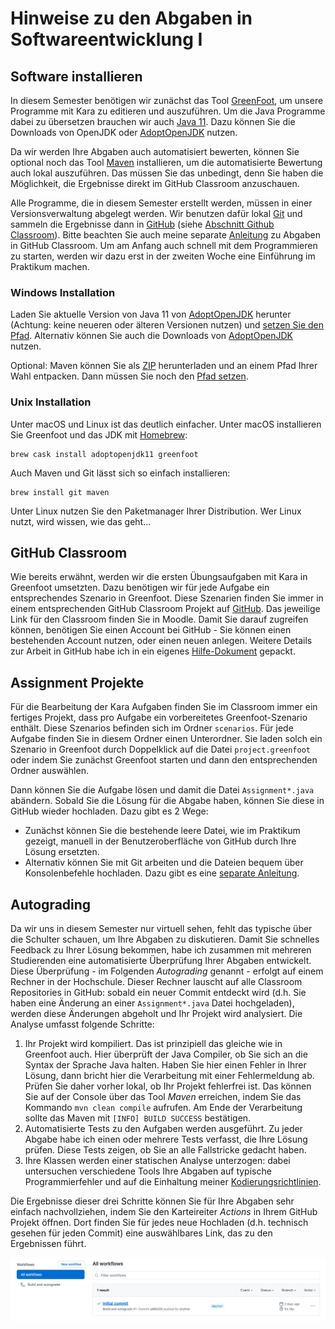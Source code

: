 # Hinweise zu den Abgaben in Softwareentwicklung I

## Software installieren

In diesem Semester benötigen wir zunächst das Tool [GreenFoot](https://www.greenfoot.org/download), 
um unsere Programme mit Kara zu editieren und auszuführen. Um die Java Programme dabei zu übersetzen brauchen wir auch
[Java 11](https://jdk.java.net/java-se-ri/11). Dazu können Sie die Downloads von OpenJDK oder
[AdoptOpenJDK](https://adoptopenjdk.net) nutzen.

Da wir werden Ihre Abgaben auch automatisiert bewerten, können Sie optional noch das Tool
[Maven](https://maven.apache.org/download.cgi) installieren, um die automatisierte Bewertung auch lokal auszuführen.
Das müssen Sie das  unbedingt, denn Sie haben die Möglichkeit, die Ergebnisse direkt im GitHub Classroom
anzuschauen.

Alle Programme, die in diesem Semester erstellt werden, müssen in einer Versionsverwaltung abgelegt werden.
Wir benutzen dafür lokal [Git](https://git-scm.com) und sammeln die Ergebnisse dann in [GitHub](https://github.com/)
(siehe [Abschnitt Github Classroom](#GitHub-classroom)).
Bitte beachten Sie auch meine separate
[Anleitung](https://github.com/uhafner/codingstyle/blob/master/doc/Arbeiten-mit-GitHub-Classroom.md)
zu Abgaben in GitHub Classroom. Um am Anfang auch schnell mit dem Programmieren zu starten, werden wir dazu erst
in der zweiten Woche eine Einführung im Praktikum machen.

### Windows Installation

Laden Sie aktuelle Version von Java 11 von [AdoptOpenJDK](https://adoptopenjdk.net) herunter 
(Achtung: keine neueren oder älteren Versionen nutzen) und
[setzen Sie den Pfad](https://javatutorial.net/set-java-home-windows-10). 
Alternativ können Sie auch die Downloads von [AdoptOpenJDK](https://adoptopenjdk.net) nutzen.

Optional: Maven können Sie als
[ZIP](https://ftp-stud.hs-esslingen.de/pub/Mirrors/ftp.apache.org/dist/maven/maven-3/3.6.3/binaries/apache-maven-3.6.3-bin.zip)
herunterladen und an einem Pfad Ihrer Wahl entpacken.
Dann müssen Sie noch den [Pfad setzen](https://mkyong.com/maven/how-to-install-maven-in-windows/).

### Unix Installation

Unter macOS und Linux ist das deutlich einfacher. Unter macOS installieren Sie Greenfoot und das JDK mit 
[Homebrew](https://brew.sh):

```shell script
brew cask install adoptopenjdk11 greenfoot
```

Auch Maven und Git lässt sich so einfach installieren:

```shell script
brew install git maven
```

Unter Linux nutzen Sie den Paketmanager Ihrer Distribution. Wer Linux nutzt, wird wissen, wie das geht...

## GitHub Classroom

Wie bereits erwähnt, werden wir die ersten Übungsaufgaben mit Kara in Greenfoot umsetzten. Dazu benötigen wir für
jede Aufgabe ein entsprechendes Szenario in Greenfoot. Diese Szenarien finden Sie immer in einem entsprechenden
GitHub Classroom Projekt auf [GitHub](https://github.com/). Das jeweilige Link für den Classroom finden Sie in Moodle.
Damit Sie darauf zugreifen können, benötigen Sie einen Account bei GitHub - Sie können einen bestehenden Account nutzen,
oder einen neuen anlegen. Weitere Details zur Arbeit in GitHub habe ich in
ein eigenes [Hilfe-Dokument](https://github.com/uhafner/codingstyle/blob/master/doc/Arbeiten-mit-GitHub-Classroom.md) gepackt.

## Assignment Projekte

Für die Bearbeitung der Kara Aufgaben finden Sie im Classroom immer ein fertiges Projekt, dass pro
Aufgabe ein vorbereitetes Greenfoot-Szenario enthält. Diese Szenarios befinden sich im Ordner `scenarios`.
Für jede Aufgabe finden Sie in diesem Ordner einen Unterordner. Sie laden solch ein Szenario in Greenfoot durch
Doppelklick auf die Datei `project.greenfoot` oder indem Sie zunächst Greenfoot starten und dann den entsprechenden
Ordner auswählen.

Dann können Sie die Aufgabe lösen und damit die Datei `Assignment*.java` abändern. Sobald Sie die Lösung für die Abgabe
haben, können Sie diese in GitHub wieder hochladen. Dazu gibt es 2 Wege:

- Zunächst können Sie die bestehende leere Datei, wie im Praktikum gezeigt, manuell in der Benutzeroberfläche von GitHub
durch Ihre Lösung ersetzten.
- Alternativ können Sie mit Git arbeiten und die Dateien bequem über Konsolenbefehle hochladen. Dazu gibt es eine
[separate Anleitung](https://github.com/uhafner/codingstyle/blob/master/doc/Arbeiten-mit-GitHub-Classroom.md).

## Autograding

Da wir uns in diesem Semester nur virtuell sehen, fehlt das typische über die Schulter schauen, um Ihre Abgaben zu
diskutieren. Damit Sie schnelles Feedback zu Ihrer Lösung bekommen, habe ich zusammen mit mehreren Studierenden
eine automatisierte Überprüfung Ihrer Abgaben entwickelt. Diese Überprüfung - im Folgenden *Autograding* genannt -
erfolgt auf einem Rechner in der Hochschule. Dieser Rechner lauscht auf alle Classroom Repositories in GitHub: sobald
ein neuer Commit entdeckt wird (d.h. Sie haben eine Änderung an einer `Assignment*.java` Datei hochgeladen), werden
diese Änderungen abgeholt und Ihr Projekt wird analysiert. Die Analyse umfasst folgende Schritte:

1. Ihr Projekt wird kompiliert. Das ist prinzipiell das gleiche wie in Greenfoot auch. Hier überprüft der Java Compiler,
ob Sie sich an die Syntax der Sprache Java halten. Haben Sie hier einen Fehler in Ihrer Lösung, dann bricht hier die
Verarbeitung mit einer Fehlermeldung ab. Prüfen Sie daher vorher lokal, ob Ihr Projekt fehlerfrei ist. Das können Sie
auf der Console über das Tool *Maven* erreichen, indem Sie das Kommando `mvn clean compile` aufrufen. Am Ende der
Verarbeitung sollte das Maven mit `[INFO] BUILD SUCCESS` bestätigen.
2. Automatisierte Tests zu den Aufgaben werden ausgeführt. Zu jeder Abgabe habe ich einen oder mehrere Tests verfasst,
die Ihre Lösung prüfen. Diese Tests zeigen, ob Sie an alle Fallstricke gedacht haben. 
3. Ihre Klassen werden einer statischen Analyse unterzogen: dabei untersuchen verschiedene Tools Ihre Abgaben auf
typische Programmierfehler und auf die Einhaltung meiner [Kodierungsrichtlinien](https://github.com/uhafner/codingstyle).
 
Die Ergebnisse dieser drei Schritte können Sie für Ihre Abgaben sehr einfach nachvollziehen, indem Sie den Karteireiter
*Actions* in Ihrem GitHub Projekt öffnen. Dort finden Sie für jedes neue Hochladen (d.h. technisch gesehen für
jeden Commit) eine auswählbares Link, das zu den Ergebnissen führt.
    
![Actions Summary](images/actions-overview.png)

